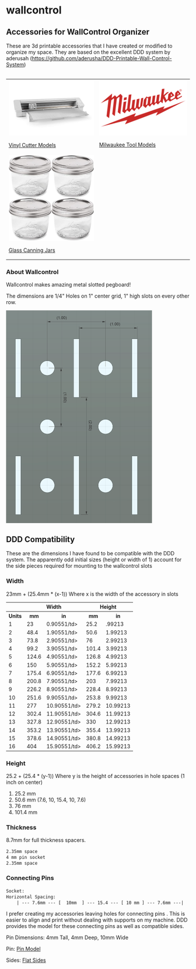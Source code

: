 # wallcontrol

## Accessories for WallControl Organizer

These are 3d printable accessories that I have created or modified to organize my space.
They are based on the excellent DDD system by aderusah (https://github.com/aderusha/DDD-Printable-Wall-Control-System)
<br>
<br>
<table>
    <tr>
        <td>
            <a href="Vinyl/README.md">
                <img src="Vinyl/SilhouetteCameo4Pro.jpg" width="400"/>
                <p>Vinyl Cutter Models</p>
            </a>
        </td>
        <td>
            <a href="MilwaukeeM12/README.md">
                <img src="MilwaukeeM12/MilwaukeeLogo.png" width="400"/>
                <p>Milwaukee Tool Models</p>
            </a>
        </td>
    </tr>
    <tr>
        <td>
            <a href="Jars/README.md">
                <img src="Jars/WideMouthJars.jpg" width="400"/>
                <p>Glass Canning Jars</p>
            </a>
        </td>
    </tr>
</table>

### About Wallcontrol

Wallcontrol makes amazing metal slotted pegboard!

The dimensions are 1/4" Holes on 1" center grid, 1" high slots on every other row.

<img src="WallcontrolSpacing.png" alt="drawing" width="400"/>

## DDD Compatibility

These are the dimensions I have found to be compatible with the DDD system.  The apparently odd initial sizes (height or width of 1) account for the side pieces required for mounting to the wallcontrol slots

### Width

23mm + (25.4mm * (x-1))     Where x is the width of the accessory in slots
<table>
    <col>
    <colgroup span="1"></colgroup>
    <colgroup span="2"></colgroup>
    <colgroup span="2"></colgroup>
    <tr>
        <th colspan="1" scope="colgroup"></th>
        <th colspan="2" scope="colgroup">Width</th>
        <th colspan="2" scope="colgroup">Height</th>
    </tr>
    <tr>
        <th>Units</th>
        <th>mm</th>
        <th>in</th>
        <th>mm</th>
        <th>in</th>
    </tr>
    <tr>
        <td>1</td>
        <td>23</td>
        <td>0.90551/td>
        <td>25.2</td>
        <td>.99213</td>
    </tr>
    <tr>
        <td>2</td>
        <td>48.4</td>
        <td>1.90551/td>
        <td>50.6</td>
        <td>1.99213</td>
    </tr>
    <tr>
        <td>3</td>
        <td>73.8</td>
        <td>2.90551/td>
        <td>76</td>
        <td>2.99213</td>
    </tr>
    <tr>
        <td>4</td>
        <td>99.2</td>
        <td>3.90551/td>
        <td>101.4</td>
        <td>3.99213</td>
    </tr>
    <tr>
        <td>5</td>
        <td>124.6</td>
        <td>4.90551/td>
        <td>126.8</td>
        <td>4.99213</td>
    </tr>
    <tr>
        <td>6</td>
        <td>150</td>
        <td>5.90551/td>
        <td>152.2</td>
        <td>5.99213</td>            
    </tr>
    <tr>
        <td>7</td>
        <td>175.4</td>
        <td>6.90551/td> 
        <td>177.6</td>
        <td>6.99213</td>
    </tr>
    <tr>
        <td>8</td>
        <td>200.8</td>
        <td>7.90551/td> 
        <td>203</td>
        <td>7.99213</td>
    </tr>
    <tr>
        <td>9</td>
        <td>226.2</td>
        <td>8.90551/td> 
        <td>228.4</td>
        <td>8.99213</td>
    </tr>
    <tr>
        <td>10</td>
        <td>251.6</td>
        <td>9.90551/td> 
        <td>253.8</td>
        <td>9.99213</td>
    </tr>
    <tr>
        <td>11</td>
        <td>277</td>
        <td>10.90551/td> 
        <td>279.2</td>
        <td>10.99213</td>
    </tr>
    <tr>
        <td>12</td>
        <td>302.4</td>
        <td>11.90551/td> 
        <td>304.6</td>
        <td>11.99213</td>
    </tr>
    <tr>
        <td>13</td>
        <td>327.8</td>
        <td>12.90551/td> 
        <td>330</td>
        <td>12.99213</td>
    </tr>
    <tr>
        <td>14</td>
        <td>353.2</td>
        <td>13.90551/td> 
        <td>355.4</td>
        <td>13.99213</td>
    </tr>
    <tr>
        <td>15</td>
        <td>378.6</td>
        <td>14.90551/td> 
        <td>380.8</td>
        <td>14.99213</td>
    </tr>
    <tr>
        <td>16</td>
        <td>404</td>
        <td>15.90551/td> 
        <td>406.2</td>
        <td>15.99213</td>
    </tr>
</table>

### Height

25.2 + (25.4 * (y-1))       Where y is the height of accessories in hole spaces (1 inch on center)
<ol>
    <li>25.2 mm</li>
    <li>50.6 mm (7.6, 10, 15.4, 10, 7.6)</li>
    <li>76 mm</li>
    <li>101.4 mm</li>
</ol>

### Thickness

8.7mm for full thickness spacers.

    2.35mm space
    4 mm pin socket
    2.35mm space

### Connecting Pins

    Socket:  
    Horizontal Spacing:
        | --- 7.6mm --- [  10mm  ] --- 15.4 --- [ 10 mm ] --- 7.6mm ---|

I prefer creating my accessories leaving holes for connecting pins .  This is easier to align and print without dealing with supports on my machine.  DDD provides the model for these connecting pins as well as compatible sides.

Pin Dimensions:  4mm Tall, 4mm Deep, 10mm Wide

Pin:    [Pin Model](https://github.com/aderusha/DDD-Printable-Wall-Control-System/blob/main/Accessories/4x10x8mm%20Pin.stl)

Sides:  [Flat Sides](https://github.com/aderusha/DDD-Printable-Wall-Control-System/tree/main/Sidepieces/Flats)
